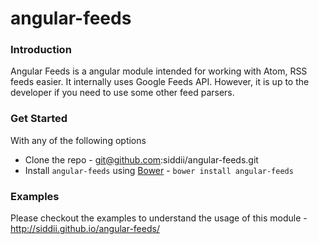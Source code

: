 angular-feeds
=============
### Introduction
Angular Feeds is a angular module intended for working with Atom, RSS feeds easier. It internally uses Google Feeds API. 
However, it is up to the developer if you need to use some other feed parsers.

### Get Started
With any of the following options
* Clone the repo - git@github.com:siddii/angular-feeds.git
* Install `angular-feeds` using [Bower](http://bower.io) - `bower install angular-feeds`

### Examples
Please checkout the examples to understand the usage of this module - http://siddii.github.io/angular-feeds/